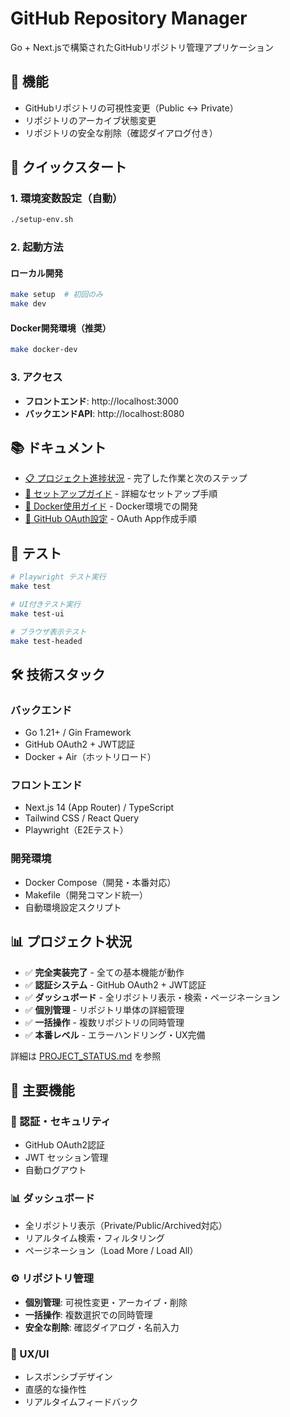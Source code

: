 # GitHub Repository Manager

Go + Next.jsで構築されたGitHubリポジトリ管理アプリケーション

## 🎯 機能

- GitHubリポジトリの可視性変更（Public ↔ Private）
- リポジトリのアーカイブ状態変更
- リポジトリの安全な削除（確認ダイアログ付き）

## 🚀 クイックスタート

### 1. 環境変数設定（自動）
```bash
./setup-env.sh
```

### 2. 起動方法

#### ローカル開発
```bash
make setup  # 初回のみ
make dev
```

#### Docker開発環境（推奨）
```bash
make docker-dev
```

### 3. アクセス
- **フロントエンド**: http://localhost:3000
- **バックエンドAPI**: http://localhost:8080

## 📚 ドキュメント

- [📋 プロジェクト進捗状況](PROJECT_STATUS.md) - 完了した作業と次のステップ
- [🔧 セットアップガイド](SETUP.md) - 詳細なセットアップ手順
- [🐳 Docker使用ガイド](DOCKER.md) - Docker環境での開発
- [🔐 GitHub OAuth設定](GITHUB_OAUTH_SETUP.md) - OAuth App作成手順

## 🧪 テスト

```bash
# Playwright テスト実行
make test

# UI付きテスト実行
make test-ui

# ブラウザ表示テスト
make test-headed
```

## 🛠 技術スタック

### バックエンド
- Go 1.21+ / Gin Framework
- GitHub OAuth2 + JWT認証
- Docker + Air（ホットリロード）

### フロントエンド
- Next.js 14 (App Router) / TypeScript
- Tailwind CSS / React Query
- Playwright（E2Eテスト）

### 開発環境
- Docker Compose（開発・本番対応）
- Makefile（開発コマンド統一）
- 自動環境設定スクリプト

## 📊 プロジェクト状況

- ✅ **完全実装完了** - 全ての基本機能が動作
- ✅ **認証システム** - GitHub OAuth2 + JWT認証
- ✅ **ダッシュボード** - 全リポジトリ表示・検索・ページネーション
- ✅ **個別管理** - リポジトリ単体の詳細管理
- ✅ **一括操作** - 複数リポジトリの同時管理
- ✅ **本番レベル** - エラーハンドリング・UX完備

詳細は [PROJECT_STATUS.md](PROJECT_STATUS.md) を参照

## 🎯 主要機能

### 🔐 認証・セキュリティ
- GitHub OAuth2認証
- JWT セッション管理
- 自動ログアウト

### 📊 ダッシュボード
- 全リポジトリ表示（Private/Public/Archived対応）
- リアルタイム検索・フィルタリング
- ページネーション（Load More / Load All）

### ⚙️ リポジトリ管理
- **個別管理**: 可視性変更・アーカイブ・削除
- **一括操作**: 複数選択での同時管理
- **安全な削除**: 確認ダイアログ・名前入力

### 🎨 UX/UI
- レスポンシブデザイン
- 直感的な操作性
- リアルタイムフィードバック